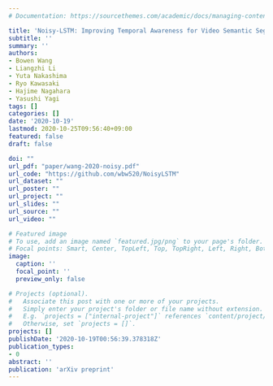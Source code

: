 ```yaml
---
# Documentation: https://sourcethemes.com/academic/docs/managing-content/

title: 'Noisy-LSTM: Improving Temporal Awareness for Video Semantic Segmentation'
subtitle: ''
summary: ''
authors:
- Bowen Wang
- Liangzhi Li
- Yuta Nakashima
- Ryo Kawasaki
- Hajime Nagahara
- Yasushi Yagi
tags: []
categories: []
date: '2020-10-19'
lastmod: 2020-10-25T09:56:40+09:00
featured: false
draft: false

doi: ""
url_pdf: "paper/wang-2020-noisy.pdf"
url_code: "https://github.com/wbw520/NoisyLSTM"
url_dataset: ""
url_poster: ""
url_project: ""
url_slides: ""
url_source: ""
url_video: ""

# Featured image
# To use, add an image named `featured.jpg/png` to your page's folder.
# Focal points: Smart, Center, TopLeft, Top, TopRight, Left, Right, BottomLeft, Bottom, BottomRight.
image:
  caption: ''
  focal_point: ''
  preview_only: false

# Projects (optional).
#   Associate this post with one or more of your projects.
#   Simply enter your project's folder or file name without extension.
#   E.g. `projects = ["internal-project"]` references `content/project/deep-learning/index.md`.
#   Otherwise, set `projects = []`.
projects: []
publishDate: '2020-10-19T00:56:39.378318Z'
publication_types:
- 0
abstract: ''
publication: 'arXiv preprint'
---
```

